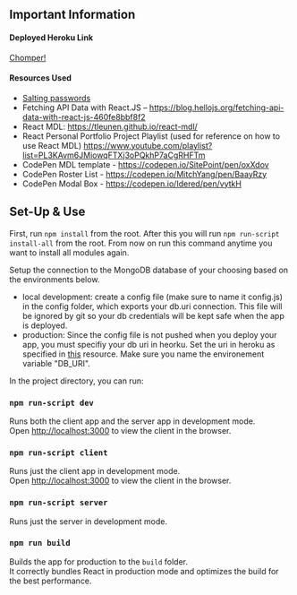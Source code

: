 ## Important Information
#### Deployed Heroku Link
[Chomper!](https://chomperapp.herokuapp.com/)

#### Resources Used
- [Salting passwords](https://ciphertrick.com/salt-hash-passwords-using-nodejs-crypto/)
- Fetching API Data with React.JS – 
  https://blog.hellojs.org/fetching-api-data-with-react-js-460fe8bbf8f2
- React MDL: https://tleunen.github.io/react-mdl/
- React Personal Portfolio Project Playlist (used for reference on how to use React MDL) https://www.youtube.com/playlist?list=PL3KAvm6JMiowqFTXj3oPQkhP7aCgRHFTm
- CodePen MDL template -  https://codepen.io/SitePoint/pen/oxXdov
- CodePen Roster List - https://codepen.io/MitchYang/pen/BaayRzy
- CodePen Modal Box - https://codepen.io/Idered/pen/vytkH


## Set-Up & Use
First, run `npm install` from the root. After this you will run `npm run-script install-all` from the root. From now on run this command anytime you want to install all modules again.

Setup the connection to the MongoDB database of your choosing based on the environments below.
- local development: create a config file (make sure to name it config.js) in the config folder, which exports your db.uri connection. This file will be ignored by git so your db credentials will be kept safe when the app is deployed.
- production: Since the config file is not pushed when you deploy your app, you must specifiy your db uri in heorku. Set the uri in heroku as specified in [this](https://devcenter.heroku.com/articles/config-vars) resource. Make sure you name the environement variable "DB_URI".


In the project directory, you can run:

### `npm run-script dev`

Runs both the client app and the server app in development mode.<br>
Open [http://localhost:3000](http://localhost:3000) to view the client in the browser.

### `npm run-script client`

Runs just the client app in development mode.<br>
Open [http://localhost:3000](http://localhost:3000) to view the client in the browser.


### `npm run-script server`

Runs just the server in development mode.<br>


### `npm run build`

Builds the app for production to the `build` folder.<br>
It correctly bundles React in production mode and optimizes the build for the best performance.

